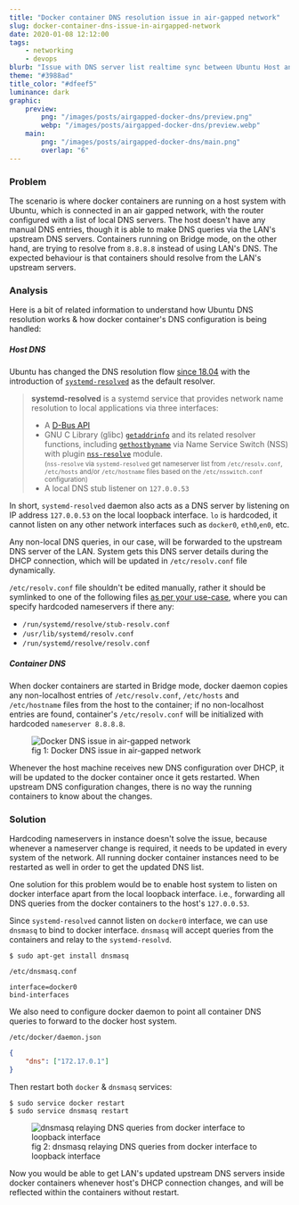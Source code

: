 ```yaml
---
title: "Docker container DNS resolution issue in air-gapped network"
slug: docker-container-dns-issue-in-airgapped-network
date: 2020-01-08 12:12:00
tags:
    - networking
    - devops
blurb: "Issue with DNS server list realtime sync between Ubuntu Host and Docker Containers running in bridge mode"
theme: "#3988ad"
title_color: "#dfeef5"
luminance: dark
graphic:
    preview:
        png: "/images/posts/airgapped-docker-dns/preview.png"
        webp: "/images/posts/airgapped-docker-dns/preview.webp"
    main:
        png: "/images/posts/airgapped-docker-dns/main.png"
        overlap: "6"
---
```


### Problem

The scenario is where docker containers are running on a host system with Ubuntu, which is connected in an air gapped network, with the router configured with a list of local DNS servers. The host doesn't have any manual DNS entries, though it is able to make DNS queries via the LAN's upstream DNS servers. Containers running on Bridge mode, on the other hand, are trying to resolve from `8.8.8.8` instead of using LAN's DNS. The expected behaviour is that containers should resolve from the LAN's upstream servers.


### Analysis

Here is a bit of related information to understand how Ubuntu DNS resolution works & how docker container's DNS configuration is being handled:

##### Host DNS

Ubuntu has changed the DNS resolution flow [since 18.04](https://www.digitalocean.com/community/tutorials/what-s-new-in-ubuntu-18-04#default-dns-resolver) with the introduction of [`systemd-resolved`](https://www.freedesktop.org/software/systemd/man/systemd-resolved.service.html) as the default resolver.

<div>
    <blockquote>
        <strong>systemd-resolved</strong> is a systemd service that provides network name resolution to local applications via three interfaces:
        <ul>
            <li>A <a href="https://www.freedesktop.org/wiki/Software/systemd/resolved/" target="_blank">D-Bus API</a></li>
            <li>GNU C Library (glibc) <a href="http://man7.org/linux/man-pages/man3/getaddrinfo.3.html" target="_blank"><code>getaddrinfo</code></a> and its related resolver functions, including <a href="http://man7.org/linux/man-pages/man3/gethostbyname.3.html" target="_blank"><code>gethostbyname</code></a> via Name Service Switch (NSS) with plugin <a href="https://www.freedesktop.org/software/systemd/man/nss-resolve.html" target="_blank"><code>nss-resolve</code></a> module. <br><small>(<code>nss-resolve</code> via <code>systemd-resolved</code> get nameserver list from <code>/etc/resolv.conf</code>, <code>/etc/hosts</code> and/or <code>/etc/hostname</code> files based on the <code>/etc/nsswitch.conf</code> configuration)</small></li>
            <li>A local DNS stub listener on <code>127.0.0.53</code></li>
        </ul>
    </blockquote>
</div>


In short, `systemd-resolved` daemon also acts as a DNS server by listening on IP address `127.0.0.53` on the local loopback interface. `lo` is hardcoded, it cannot listen on any other network interfaces such as `docker0`, `eth0`,`en0`, etc.

Any non-local DNS queries, in our case, will be forwarded to the upstream DNS server of the LAN. System gets this DNS server details during the DHCP connection, which will be updated in `/etc/resolv.conf` file dynamically.

`/etc/resolv.conf` file shouldn't be edited manually, rather it should be symlinked to one of the following files [as per your use-case](https://www.freedesktop.org/software/systemd/man/systemd-resolved.service.html#/etc/resolv.conf), where you can specify hardcoded nameservers if there any:

- `/run/systemd/resolve/stub-resolv.conf`
- `/usr/lib/systemd/resolv.conf`
- `/run/systemd/resolve/resolv.conf`

##### Container DNS

When docker containers are started in Bridge mode, docker daemon copies any non-localhost entries of `/etc/resolv.conf`, `/etc/hosts` and `/etc/hostname` files from the host to the container; if no non-localhost entries are found, container's `/etc/resolv.conf` will be initialized with hardcoded `nameserver 8.8.8.8`.


<div>
    <figure class="figure-l p-2h-top p-2-bottom text-center">
        <picture class="contain-width">
            <source type="image/webp" srcset="/images/posts/airgapped-docker-dns/docker_container_dns_issue.webp">
            <img src="/images/posts/airgapped-docker-dns/docker_container_dns_issue.png" alt="Docker DNS issue in air-gapped network">
        </picture>
        <figcaption>fig 1: Docker DNS issue in air-gapped network</figcaption>
    </figure>
</div>

Whenever the host machine receives new DNS configuration over DHCP, it will be updated to the docker container once it gets restarted. When upstream DNS configuration changes, there is no way the running containers to know about the changes.


### Solution

Hardcoding nameservers in instance doesn't solve the issue, because whenever a nameserver change is required, it needs to be updated in every system of the network. All running docker container instances need to be restarted as well in order to get the updated DNS list.

One solution for this problem would be to enable host system to listen on docker interface apart from the local loopback interface. i.e., forwarding all DNS queries from the docker containers to the host's `127.0.0.53`.

Since `systemd-resolved` cannot listen on `docker0` interface, we can use `dnsmasq` to bind to docker interface. `dnsmasq` will accept queries from the containers and relay to the `systemd-resolvd`.

```console
$ sudo apt-get install dnsmasq
```

`/etc/dnsmasq.conf`
```aconf
interface=docker0
bind-interfaces
```

We also need to configure docker daemon to point all container DNS queries to forward to the docker host system.

`/etc/docker/daemon.json`
```json
{
    "dns": ["172.17.0.1"]
}
```

Then restart both `docker` & `dnsmasq` services:

```console
$ sudo service docker restart
$ sudo service dnsmasq restart
```

<div>
    <figure class="figure-l p-1h-top p-q-bottom text-center">
        <picture class="contain-width">
            <source type="image/webp" srcset="/images/posts/airgapped-docker-dns/docker_container_dns_solution.webp">
            <img src="/images/posts/airgapped-docker-dns/docker_container_dns_solution.png" alt="dnsmasq relaying DNS queries from docker interface to loopback interface">
        </picture>
        <figcaption>fig 2: dnsmasq relaying DNS queries from docker interface to loopback interface</figcaption>
    </figure>
</div>

Now you would be able to get LAN's updated upstream DNS servers inside docker containers whenever host's DHCP connection changes, and will be reflected within the containers without restart.
